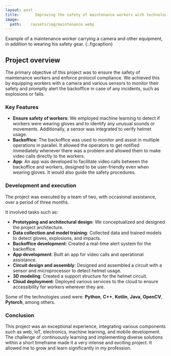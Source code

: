 ```yaml
---
layout: post
title:       Improving the safety of maintenance workers with technology
image:
  path:    /assets/img/maintenance.webp
---
```

Example of a maintenance worker carrying a camera and other equipment, in addition to wearing his safety gear.
{:.figcaption}
## Project overview

The primary objective of this project was to ensure the safety of maintenance workers and enforce protocol compliance. We achieved this by equipping workers with a camera and various sensors to monitor their safety and promptly alert the backoffice in case of any incidents, such as explosions or falls.

### Key Features

- **Ensure safety of workers**: We employed machine learning to detect if workers were wearing gloves and to identify any unusual sounds or movements. Additionally, a sensor was integrated to verify helmet usage.  
- **Backoffice**: The backoffice was used to monitor and assist in multiple operations in parallel. It allowed the operators to get notified immediately whenever there was a problem and allowed them to make video calls directly to the workers.  
- **App**: An app was developed to facilitate video calls between the backoffice and workers, designed to be user-friendly even when wearing gloves. It would also guide the safety procedures.  

### Development and execution

The project was executed by a team of two, with occasional assistance, over a period of three months.  

It involved tasks such as:

- **Prototyping and architectural design**: We conceptualized and designed the project architecture.
- **Data collection and model training**: Collected data and trained models to detect gloves, explosions, and impacts.
- **Backoffice development**: Created a real-time alert system for the backoffice.
- **App development**: Built an app for video calls and operational assistance.
- **Circuit design and assembly**: Designed and assembled a circuit with a sensor and microprocessor to detect helmet usage.
- **3D modeling**: Created a support structure for the helmet circuit.
- **Cloud deployment**: Deployed various services to the cloud to ensure accessibility for workers wherever they are.


Some of the technologies used were: **Python**, **C++**, **Kotlin**, **Java**, **OpenCV**, **Pytorch**, among others.

### Conclusion

This project was an exceptional experience, integrating various components such as web, IoT, electronics, machine learning, and mobile development. The challenge of continuously learning and implementing diverse solutions within a short timeframe made it a very intense and exciting project. It allowed me to grow and learn significantly in my profession.